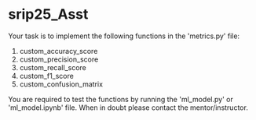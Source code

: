 # srip25_Asst

Your task is to implement the following functions in the 'metrics.py' file:
1. custom_accuracy_score
2. custom_precision_score
3. custom_recall_score
4. custom_f1_score
5. custom_confusion_matrix

You are required to test the functions by running the 'ml_model.py' or 'ml_model.ipynb' file.
When in doubt please contact the mentor/instructor.